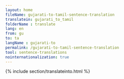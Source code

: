 ```yaml
---
layout: home
fileName: gujarati-to-tamil-sentence-translation
translatein: gujarati_to_tamil
folderName : translate
lang: en
from: gu
to: ta
langName : gujarati-to
permalink: /gujarati-to-tamil-sentence-translation
tool: sentence-translations
nointernationalization: true
---
```

{% include section/translateinto.html %}
